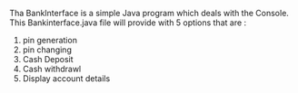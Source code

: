 Tha BankInterface is a simple Java program which deals with the Console.
This Bankinterface.java file will provide with 5 options that are :
1. pin generation
2. pin changing
3. Cash Deposit
4. Cash withdrawl
5. Display account details

